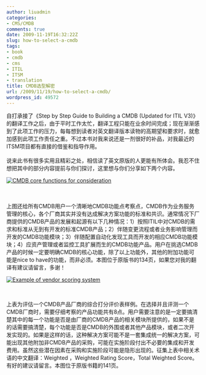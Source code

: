 ```yaml
---
author: liuadmin
categories:
- CMS/CMDB
comments: true
date: 2009-11-19T16:32:22Z
slug: how-to-select-a-cmdb
tags:
- book
- cmdb
- cms
- ITIL
- ITSM
- translation
title: CMDB选型解密
url: /2009/11/19/how-to-select-a-cmdb/
wordpress_id: 49572
---
```


自打承接了《Step by Step Guide to Building a CMDB (Updated for ITIL V3)》的翻译工作之后，由于平时工作太忙，翻译工程只能在业余时间完成；现在渐渐感到了此项工作的压力，每每想到读者对英文翻译版本读物的高期望和要求时，就愈加感到此项工作责任之重。不过本书对我来说还是一剂很好的补品，对我最近的ITSM项目都有直接的借鉴和指导作用。<br /><br />说来此书有很多实用且精彩之处，相信读了英文原版的人更能有所体会。我忍不住想把其中的部分内容提前与你们探讨，这里想与你们分享如下两个内容。<br />

[![CMDB core functions for consideration](http://farm3.static.flickr.com/2604/4117747508_d3d109c936.jpg)](http://www.flickr.com/photos/liuzheng/4117747508/)

<br /><br />上图还给所有CMDB用户一个清晰地CMDB功能点考察点，CMDB作为业务服务管理的核心，各个厂商其实并没有达成解决方案功能的标准和共识。通常情况下厂商提供的CMDB产品的发展和起源有以下几种情况：1）按照ITIL中对CMDB的需求和标准从无到有开发的标准CMDB产品；2）伴随变更流程或者业务影响管理而开发的CMDB功能模块；3）伴随配置自动化发现工具而开发的相应CMDB功能模块；4）应资产管理或者监控工具扩展而生的CMDB功能产品。用户在挑选CMDB产品的时候一定要明确CMDB的核心功能，除了以上功能外，其他的附加功能可能是nice to have的功能，而非必须。本图位于原版书的134页，如果您对我的翻译有建议请留言，多谢！<br />

[![Example of vendor scoring system](http://farm3.static.flickr.com/2639/4117761602_c0bd1ffe63.jpg)](http://www.flickr.com/photos/liuzheng/4117761602/)

<br />

上表为评估一个CMDB产品厂商的综合打分评价表样例。在选择并且评测一个CMDB厂商时，需要仔细考察的产品功能共有8点。用户需要注意的是一定要搞清楚其中的每一个功能是否是由厂商的CMDB产品的相关模块所提供的，如果不是的话需要搞清楚，每个功能是否是CMDB的外围或者其他产品模块，或者二次开发实现的。如果是这样的话，这种解决方案可能不是一套集成统一的解决方案，可能出现其他附加非CMDB产品的采购，可能在实施阶段付出不必要的集成和开发费用。虽然这些潜在因素在采购和实施阶段可能是隐形出现的。征集上表中相关术语的中文翻译：Weighted ，Weighted Rating Score，Total Weighted Score。有好的建议请留言。本图位于原版书籍的141页。
